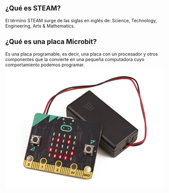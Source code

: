 ## ¿Qué es STEAM? 
 El término STEAM surge de las siglas en inglés de:  Science, Technology, Engineering, Arts & Mathematics.
 ## ¿Qué es una placa Microbit?
 Es una placa programable, es decir, una placa con un procesador y otros componentes que la convierte en una pequeña computadora cuyo comportamiento podemos programar.
 ![image](microbit.jpg)
